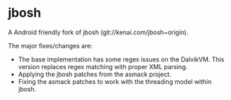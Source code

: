 jbosh
=====

A Android friendly fork of jbosh (git://kenai.com/jbosh~origin).  

The major fixes/changes are:
 * The base implementation has some regex issues on the DalvikVM.  This version replaces regex matching with proper XML parsing.
 * Applying the jbosh patches from the asmack project.
 * Fixing the asmack patches to work with the threading model within jbosh.